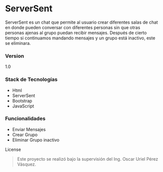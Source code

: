 # ServerSent
ServerSent es un chat que permite al usuario crear diferentes salas de chat en donde pueden conversar con diferentes personas sin que otras personas ajenas al grupo puedan recibir mensajes. Después de cierto tiempo si continuamos mandando mensajes y un grupo está inactivo, este se eliminara.
### Version
1.0
### Stack de Tecnologías
* Html
* ServerSent
* Bootstrap
* JavaScript


### Funcionalidades
* Enviar Mensajes
* Crear Grupo
* Eliminar Grupo inactivo


License
> Este proyecto se realizó bajo la supervisión del Ing. Oscar Uriel Pérez Vásquez.
